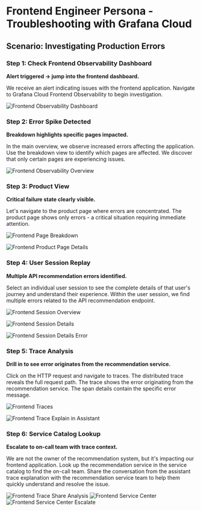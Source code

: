 # Frontend Engineer Persona - Troubleshooting with Grafana Cloud

## Scenario: Investigating Production Errors

### Step 1: Check Frontend Observability Dashboard
**Alert triggered → jump into the frontend dashboard.**

We receive an alert indicating issues with the frontend application. Navigate to Grafana Cloud Frontend Observability to begin investigation.

![Frontend Observability Dashboard](image_assets/frontend_observability_dashboard.png)

### Step 2: Error Spike Detected
**Breakdown highlights specific pages impacted.**

In the main overview, we observe increased errors affecting the application. Use the breakdown view to identify which pages are affected. We discover that only certain pages are experiencing issues.

![Frontend Observability Overview](image_assets/frontend_observability_overview.png)

### Step 3: Product View
**Critical failure state clearly visible.**

Let's navigate to the product page where errors are concentrated. The product page shows only errors - a critical situation requiring immediate attention.

![Frontend Page Breakdown](image_assets/frontend_page_breakdown.png)

![Frontend Product Page Details](image_assets/frontend_product_page_details.png)

### Step 4: User Session Replay
**Multiple API recommendation errors identified.**

Select an individual user session to see the complete details of that user's journey and understand their experience. Within the user session, we find multiple errors related to the API recommendation endpoint.

![Frontend Session Overview](image_assets/frontend_session_overview.png)

![Frontend Session Details](image_assets/frontend_session_details.png)

![Frontend Session Details Error](image_assets/frontend_session_details_error.png)

### Step 5: Trace Analysis
**Drill in to see error originates from the recommendation service.**

Click on the HTTP request and navigate to traces. The distributed trace reveals the full request path. The trace shows the error originating from the recommendation service. The span details contain the specific error message.

![Frontend Traces](image_assets/frontend_traces.png)

![Frontend Trace Explain in Assistant](image_assets/frontend_trace_explain_in_assistant.png)

### Step 6: Service Catalog Lookup
**Escalate to on-call team with trace context.**

We are not the owner of the recommendation system, but it's impacting our frontend application. Look up the recommendation service in the service catalog to find the on-call team. Share the conversation from the assistant trace explanation with the recommendation service team to help them quickly understand and resolve the issue.

![Frontend Trace Share Analysis](image_assets/frontend_trace_share_analysis.png)
![Frontend Service Center](image_assets/frontend_service_center.png)
![Frontend Service Center Escalate](image_assets/frontend_service_center_escalate.png)
